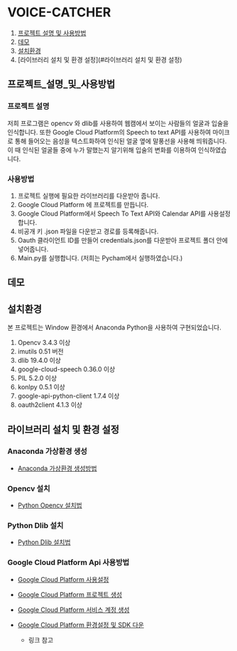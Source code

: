 # VOICE-CATCHER

1. [프로젝트 설명 및 사용방법](#프로젝트_설명_및_사용방법)
2. [데모](#데모)
3. [설치환경](#설치환경)
4. [라이브러리 설치 및 환경 설정](#라이브러리 설치 및 환경 설정)


## 프로젝트_설명_및_사용방법
### 프로젝트 설명
저희 프로그램은 opencv 와 dlib를 사용하여 웹캠에서 보이는 사람들의 얼굴과 입술을 인식합니다. 또한 Google Cloud Platform의 Speech to text API를 사용하여 마이크로 통해 들어오는 음성을 텍스트화하여 인식된 얼굴 옆에 말풍선을 사용해 띄워줍니다. 이 때 인식된 얼굴들 중에 누가 말했는지 알기위해 입술의 변화를 이용하여 인식하였습니다. 

### 사용방법
1. 프로젝트 실행에 필요한 라이브러리를 다운받아 줍니다.
2. Google Cloud Platform 에 프로젝트를 만듭니다.
3. Google Cloud Platform에서 Speech To Text API와 Calendar API를 사용설정합니다.
4. 비공개 키 .json 파일을 다운받고 경로를 등록해줍니다.
5. Oauth 클라이언트 ID를 만들어 credentials.json를 다운받아 프로젝트 폴더 안에 넣어줍니다.
6. Main.py를 실행합니다. (저희는 Pycham에서 실행하였습니다.)

## 데모


## 설치환경
본 프로젝트는 Window 환경에서 Anaconda Python을 사용하여 구현되었습니다.

1. Opencv 3.4.3 이상
2. imutils 0.51 버전
3. dlib 19.4.0 이상
4. google-cloud-speech 0.36.0 이상
5. PIL 5.2.0 이상
6. konlpy 0.5.1 이상
7. google-api-python-client 1.7.4 이상
8. oauth2client 4.1.3 이상

## 라이브러리 설치 및 환경 설정
### Anaconda 가상환경 생성
 * [Anaconda 가상환경 생성방법](http://circlestate.tistory.com/3)

### Opencv 설치
 * [Python Opencv 설치법](http://circlestate.tistory.com/4)

### Python Dlib 설치
 * [Python Dlib 설치법](http://circlestate.tistory.com/6)

### Google Cloud Platform Api 사용방법
 * [Google Cloud Platform 사용설정](http://circlestate.tistory.com/8)
 * [Google Cloud Platform 프로젝트 생성](http://circlestate.tistory.com/9)
 * [Google Cloud Platform 서비스 계정 생성](http://circlestate.tistory.com/10)
 * [Google Cloud Platform 환경설정 및 SDK 다운](http://circlestate.tistory.com/11)

	- 링크 참고

 
